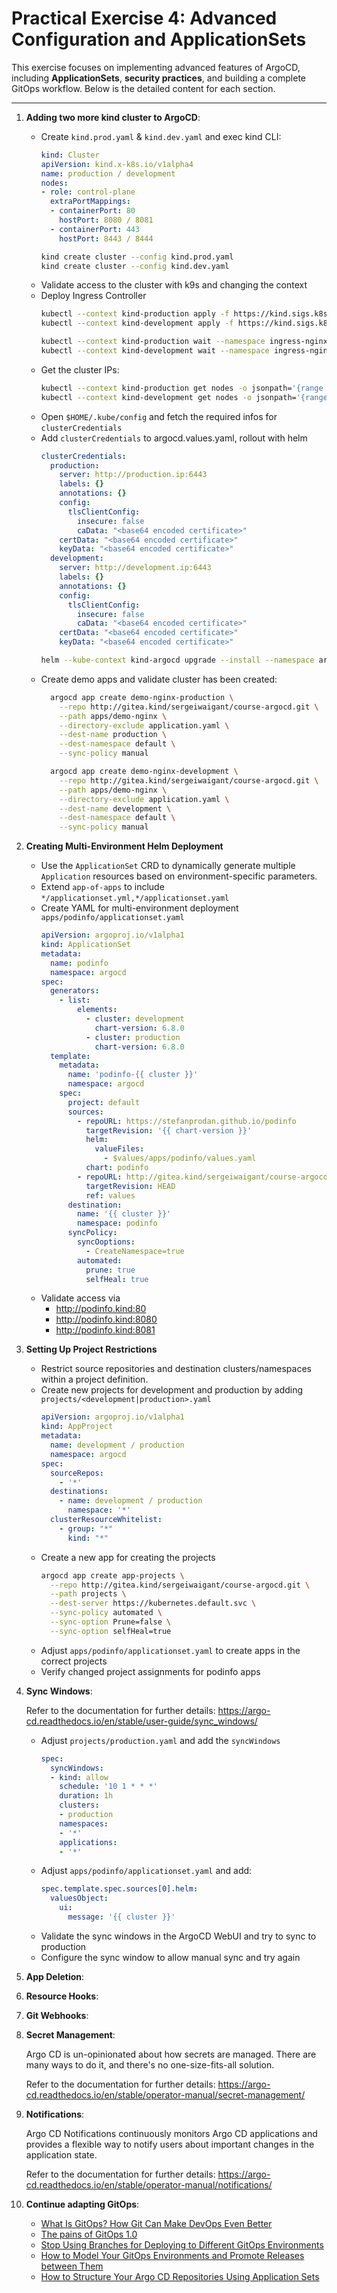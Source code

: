 # **Practical Exercise 4: Advanced Configuration and ApplicationSets**

This exercise focuses on implementing advanced features of ArgoCD, including **ApplicationSets**, **security practices**, and building a complete GitOps workflow. Below is the detailed content for each section.

---

1. **Adding two more kind cluster to ArgoCD**:
    - Create `kind.prod.yaml` & `kind.dev.yaml` and exec kind CLI:
      ```yaml
      kind: Cluster
      apiVersion: kind.x-k8s.io/v1alpha4
      name: production / development
      nodes:
      - role: control-plane
        extraPortMappings:
        - containerPort: 80
          hostPort: 8080 / 8081
        - containerPort: 443
          hostPort: 8443 / 8444
      ```
      ```bash
      kind create cluster --config kind.prod.yaml
      kind create cluster --config kind.dev.yaml
      ```
    - Validate access to the cluster with k9s and changing the context
    - Deploy Ingress Controller
        ```bash
        kubectl --context kind-production apply -f https://kind.sigs.k8s.io/examples/ingress/deploy-ingress-nginx.yaml
        kubectl --context kind-development apply -f https://kind.sigs.k8s.io/examples/ingress/deploy-ingress-nginx.yaml

        kubectl --context kind-production wait --namespace ingress-nginx --for=condition=ready pod --selector=app.kubernetes.io/component=controller --timeout=90s
        kubectl --context kind-development wait --namespace ingress-nginx --for=condition=ready pod --selector=app.kubernetes.io/component=controller --timeout=90s
        ```
    - Get the cluster IPs:
      ```bash
      kubectl --context kind-production get nodes -o jsonpath='{range .items[*]}{.metadata.name}{"\t"}{range .status.addresses[?(@.type=="InternalIP")]}{.address}{"\n"}{end}{end}'
      kubectl --context kind-development get nodes -o jsonpath='{range .items[*]}{.metadata.name}{"\t"}{range .status.addresses[?(@.type=="InternalIP")]}{.address}{"\n"}{end}{end}'
      ```
    - Open `$HOME/.kube/config` and fetch the required infos for `clusterCredentials`
    - Add `clusterCredentials` to argocd.values.yaml, rollout with helm 
      ```yaml
      clusterCredentials:
        production:
          server: http://production.ip:6443
          labels: {}
          annotations: {}
          config:
            tlsClientConfig:
              insecure: false
              caData: "<base64 encoded certificate>"
          certData: "<base64 encoded certificate>"
          keyData: "<base64 encoded certificate>"
        development:
          server: http://development.ip:6443
          labels: {}
          annotations: {}
          config:
            tlsClientConfig:
              insecure: false
              caData: "<base64 encoded certificate>"
          certData: "<base64 encoded certificate>"
          keyData: "<base64 encoded certificate>"
      ```
      ```bash
      helm --kube-context kind-argocd upgrade --install --namespace argocd --create-namespace argo-cd argo/argo-cd --values argocd.values.yaml
      ```
    - Create demo apps and validate cluster has been created:
      ```bash
        argocd app create demo-nginx-production \
          --repo http://gitea.kind/sergeiwaigant/course-argocd.git \
          --path apps/demo-nginx \
          --directory-exclude application.yaml \
          --dest-name production \
          --dest-namespace default \
          --sync-policy manual

        argocd app create demo-nginx-development \
          --repo http://gitea.kind/sergeiwaigant/course-argocd.git \
          --path apps/demo-nginx \
          --directory-exclude application.yaml \
          --dest-name development \
          --dest-namespace default \
          --sync-policy manual
      ```

1. **Creating Multi-Environment Helm Deployment**

    - Use the `ApplicationSet` CRD to dynamically generate multiple `Application` resources based on environment-specific parameters.
    - Extend `app-of-apps` to include `*/applicationset.yml,*/applicationset.yaml`
    - Create YAML for multi-environment deployment `apps/podinfo/applicationset.yaml`
      ```yaml
      apiVersion: argoproj.io/v1alpha1
      kind: ApplicationSet
      metadata:
        name: podinfo
        namespace: argocd
      spec:
        generators:
          - list:
              elements:
                - cluster: development
                  chart-version: 6.8.0
                - cluster: production
                  chart-version: 6.8.0
        template:
          metadata:
            name: 'podinfo-{{ cluster }}'
            namespace: argocd
          spec:
            project: default
            sources:
              - repoURL: https://stefanprodan.github.io/podinfo
                targetRevision: '{{ chart-version }}'
                helm:
                  valueFiles:
                    - $values/apps/podinfo/values.yaml
                chart: podinfo
              - repoURL: http://gitea.kind/sergeiwaigant/course-argocd.git
                targetRevision: HEAD
                ref: values
            destination:
              name: '{{ cluster }}'
              namespace: podinfo
            syncPolicy:
              syncOoptions:
                - CreateNamespace=true
              automated:
                prune: true
                selfHeal: true
      ```
    - Validate access via
      - http://podinfo.kind:80
      - http://podinfo.kind:8080
      - http://podinfo.kind:8081

1. **Setting Up Project Restrictions**

    - Restrict source repositories and destination clusters/namespaces within a project definition.
    - Create new projects for development and production by adding `projects/<development|production>.yaml`
      ```yaml
      apiVersion: argoproj.io/v1alpha1
      kind: AppProject
      metadata:
        name: development / production
        namespace: argocd
      spec:
        sourceRepos:
          - '*'
        destinations:
          - name: development / production
            namespace: '*'
        clusterResourceWhitelist:
          - group: "*"
            kind: "*"
      ```
    - Create a new app for creating the projects
        ```bash
        argocd app create app-projects \
          --repo http://gitea.kind/sergeiwaigant/course-argocd.git \
          --path projects \
          --dest-server https://kubernetes.default.svc \
          --sync-policy automated \
          --sync-option Prune=false \
          --sync-option selfHeal=true
        ```
    - Adjust `apps/podinfo/applicationset.yaml` to create apps in the correct projects
    - Verify changed project assignments for podinfo apps

1. **Sync Windows**:

    Refer to the documentation for further details: https://argo-cd.readthedocs.io/en/stable/user-guide/sync_windows/

    - Adjust `projects/production.yaml` and add the `syncWindows`
      ```yaml
      spec:
        syncWindows:
        - kind: allow
          schedule: '10 1 * * *'
          duration: 1h
          clusters:
          - production
          namespaces:
          - '*'
          applications:
          - '*'
      ```
    - Adjust `apps/podinfo/applicationset.yaml` and add:
      ```yaml
      spec.template.spec.sources[0].helm:
        valuesObject:
          ui:
            message: '{{ cluster }}'
      ```
    - Validate the sync windows in the ArgoCD WebUI and try to sync to production
    - Configure the sync window to allow manual sync and try again

1. **App Deletion**:

1. **Resource Hooks**:

1. **Git Webhooks**:

1. **Secret Management**:

    Argo CD is un-opinionated about how secrets are managed. There are many ways to do it, and there's no one-size-fits-all solution.

    Refer to the documentation for further details: https://argo-cd.readthedocs.io/en/stable/operator-manual/secret-management/

1. **Notifications**:

    Argo CD Notifications continuously monitors Argo CD applications and provides a flexible way to notify users about important changes in the application state.

    Refer to the documentation for further details: https://argo-cd.readthedocs.io/en/stable/operator-manual/notifications/

1. **Continue adapting GitOps**:

    - [What Is GitOps? How Git Can Make DevOps Even Better](https://codefresh.io/learn/gitops/)
    - [The pains of GitOps 1.0](https://codefresh.io/blog/pains-gitops-1-0/)
    - [Stop Using Branches for Deploying to Different GitOps Environments](https://codefresh.io/blog/stop-using-branches-deploying-different-gitops-environments/)
    - [How to Model Your GitOps Environments and Promote Releases between Them](https://codefresh.io/blog/how-to-model-your-gitops-environments-and-promote-releases-between-them/)
    - [How to Structure Your Argo CD Repositories Using Application Sets](https://codefresh.io/blog/how-to-structure-your-argo-cd-repositories-using-application-sets/)
